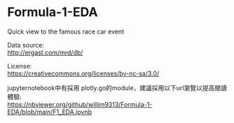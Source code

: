 # Formula-1-EDA
Quick view to the famous race car event

Data source:  
http://ergast.com/mrd/db/  

License:  
https://creativecommons.org/licenses/by-nc-sa/3.0/  


jupyternotebook中有採用 plotly.go的module，建議採用以下url瀏覽以提高閱讀體驗:  
https://nbviewer.org/github/willim9313/Formula-1-EDA/blob/main/F1_EDA.ipynb
